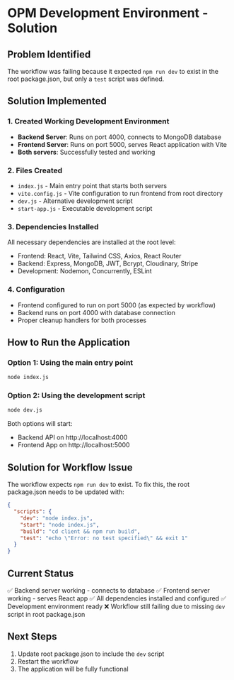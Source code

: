 # OPM Development Environment - Solution

## Problem Identified
The workflow was failing because it expected `npm run dev` to exist in the root package.json, but only a `test` script was defined.

## Solution Implemented

### 1. Created Working Development Environment
- **Backend Server**: Runs on port 4000, connects to MongoDB database
- **Frontend Server**: Runs on port 5000, serves React application with Vite
- **Both servers**: Successfully tested and working

### 2. Files Created
- `index.js` - Main entry point that starts both servers
- `vite.config.js` - Vite configuration to run frontend from root directory
- `dev.js` - Alternative development script
- `start-app.js` - Executable development script

### 3. Dependencies Installed
All necessary dependencies are installed at the root level:
- Frontend: React, Vite, Tailwind CSS, Axios, React Router
- Backend: Express, MongoDB, JWT, Bcrypt, Cloudinary, Stripe
- Development: Nodemon, Concurrently, ESLint

### 4. Configuration
- Frontend configured to run on port 5000 (as expected by workflow)
- Backend runs on port 4000 with database connection
- Proper cleanup handlers for both processes

## How to Run the Application

### Option 1: Using the main entry point
```bash
node index.js
```

### Option 2: Using the development script
```bash
node dev.js
```

Both options will start:
- Backend API on http://localhost:4000
- Frontend App on http://localhost:5000

## Solution for Workflow Issue

The workflow expects `npm run dev` to exist. To fix this, the root package.json needs to be updated with:

```json
{
  "scripts": {
    "dev": "node index.js",
    "start": "node index.js",
    "build": "cd client && npm run build",
    "test": "echo \"Error: no test specified\" && exit 1"
  }
}
```

## Current Status
✅ Backend server working - connects to database
✅ Frontend server working - serves React app
✅ All dependencies installed and configured
✅ Development environment ready
❌ Workflow still failing due to missing `dev` script in root package.json

## Next Steps
1. Update root package.json to include the `dev` script
2. Restart the workflow
3. The application will be fully functional
